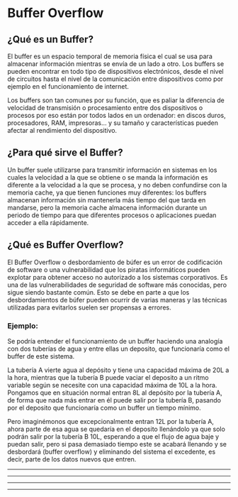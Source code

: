 # Buffer Overflow


## ¿Qué es un  Buffer?

El buffer es un espacio temporal de memoria física el cual se usa para almacenar información mientras se envía de un lado a otro. Los buffers se pueden
encontrar en todo tipo de dispositivos electrónicos, desde el nivel de circuitos hasta el nivel de la comunicación entre dispositivos como por ejemplo 
en el funcionamiento de internet. 

Los buffers son tan comunes por su función, que es paliar la diferencia de velocidad de transmisión o procesamiento entre dos dispositivos o procesos 
por eso están por todos lados en un ordenador: en discos duros, procesadores, RAM, impresoras… y su tamaño y características pueden afectar al
rendimiento del dispositivo.

## ¿Para qué sirve el Buffer?

Un buffer suele utilizarse para transmitir información en sistemas en los cuales la velocidad a la que se obtiene o se manda la información es diferente
a la velocidad a la que se procesa, y no deben confundirse con la memoria cache, ya que tienen funciones muy diferentes: los buffers almacenan información
sin mantenerla más tiempo del que tarda en mandarse, pero la memoria cache almacena información durante un periodo de tiempo para que diferentes procesos
o aplicaciones puedan acceder a ella rápidamente.

## ¿Qué es Buffer Overflow?

El Buffer Overflow o desbordamiento de búfer es un error de codificación de software o una vulnerabilidad que los piratas informáticos pueden explotar
para obtener acceso no autorizado a los sistemas corporativos. Es una de las vulnerabilidades de seguridad de software más conocidas, pero sigue siendo
bastante común. Esto se debe en parte a que los desbordamientos de búfer pueden ocurrir de varias maneras y las técnicas utilizadas para evitarlos suelen 
ser propensas a errores.

### Ejemplo:

Se podría entender el funcionamiento de un buffer haciendo una analogía con dos tuberías de agua y entre ellas un deposito, que funcionaría
como el buffer de este sistema. 

La tubería A vierte agua al depósito y tiene una capacidad máxima de 20L a la hora, mientras que la tubería B puede vaciar
el deposito a un ritmo variable según se necesite con una capacidad máxima de 10L a la hora. Pongamos que en situación normal entran 8L al depósito
por la tubería A, de forma que nada más entrar en él puede salir por la tubería B, pasando por el deposito que funcionaría como un buffer un
tiempo mínimo.

Pero imaginémonos que excepcionalmente entran 12L por la tubería A, ahora parte de esa agua se quedaría en el deposito llenándolo ya que solo podrán 
salir por la tubería B 10L, esperando a que el flujo de agua baje y puedan salir, pero si pasa demasiado tiempo este se acabará llenando y se 
desbordará (buffer overflow) y eliminando del sistema el excedente, es decir, parte de los datos nuevos que entren.


---
---
  
    
<html lang="en">
<head>
  
</head>
<body>

<script src="https://utteranc.es/client.js"
    repo="F1r0x/gestion-comentarios"
    issue-term="pathname"
    theme="github-light"
    crossorigin="anonymous"
    async>
</script>
          
    
  </body>
</html>
  
  
---
---
